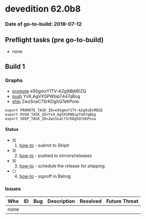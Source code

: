 # devedition 62.0b8

### Date of go-to-build: 2018-07-12

## Preflight tasks (pre go-to-build)
- none

## Build 1  

### Graphs
* [promote](https://tools.taskcluster.net/push-inspector/#/e9SgmxY1TV-A2g9iBjM0ZQ) e9SgmxY1TV-A2g9iBjM0ZQ
* [push](https://tools.taskcluster.net/push-inspector/#/Yx9_AgVXSPWbipT447qBog) Yx9_AgVXSPWbipT447qBog
* [ship](https://tools.taskcluster.net/push-inspector/#/ZwzSnaC7SrKDghQ7eKPoiw) ZwzSnaC7SrKDghQ7eKPoiw
```
export PROMOTE_TASK_ID=e9SgmxY1TV-A2g9iBjM0ZQ
export PUSH_TASK_ID=Yx9_AgVXSPWbipT447qBog
export SHIP_TASK_ID=ZwzSnaC7SrKDghQ7eKPoiw
```


#### Status
- [x] 1.  [how-to](https://wiki.mozilla.org/Release:Release_Automation_on_Mercurial:Starting_a_Release#Submit_to_Ship_It)  - submit to Shipit
- [x] 2.  [how-to](https://github.com/mozilla-releng/releasewarrior-2.0/blob/master/docs/release-promotion/desktop/howto.md#push-artifacts-to-releases-directory)  - pushed to mirrors/releases
- [x] 3.  [how-to](https://github.com/mozilla-releng/releasewarrior-2.0/blob/master/docs/release-promotion/desktop/howto.md#ship-the-release)  - schedule the release for shipping
- [ ] 4.  [how-to](https://github.com/mozilla-releng/releasewarrior-2.0/blob/master/docs/release-promotion/desktop/howto.md#obtain-sign-offs-for-changes)  - signoff in Balrog

### Issues
| Who                 | ID               | Bug                                                                 | Description                | Resolved                | Future Threat                |
| ------------------- | ---------------- | ------------------------------------------------------------------- | -------------------------- | ----------------------- | ---------------------------- |
| none | | | | | |

